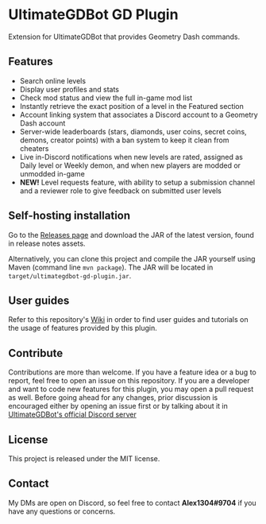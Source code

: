 # UltimateGDBot GD Plugin

Extension for UltimateGDBot that provides Geometry Dash commands.

## Features

- Search online levels
- Display user profiles and stats
- Check mod status and view the full in-game mod list
- Instantly retrieve the exact position of a level in the Featured section
- Account linking system that associates a Discord account to a Geometry Dash account
- Server-wide leaderboards (stars, diamonds, user coins, secret coins, demons, creator points) with a ban system to keep it clean from cheaters
- Live in-Discord notifications when new levels are rated, assigned as Daily level or Weekly demon, and when new players are modded or unmodded in-game
- **NEW!** Level requests feature, with ability to setup a submission channel and a reviewer role to give feedback on submitted user levels

## Self-hosting installation

Go to the [Releases page](https://github.com/Alex1304/ultimategdbot-gd-plugin/releases) and download the JAR of the latest version, found in release notes assets.

Alternatively, you can clone this project and compile the JAR yourself using Maven (command line `mvn package`). The JAR will be located in `target/ultimategdbot-gd-plugin.jar`.

## User guides

Refer to this repository's [Wiki](https://github.com/Alex1304/ultimategdbot-gd-plugin/wiki) in order to find user guides and tutorials on the usage of features provided by this plugin.

## Contribute

Contributions are more than welcome. If you have a feature idea or a bug to report, feel free to open an issue on this repository. If you are a developer and want to code new features for this plugin, you may open a pull request as well. Before going ahead for any changes, prior discussion is encouraged either by opening an issue first or by talking about it in [UltimateGDBot's official Discord server](https://discord.gg/VpVdKvg)

## License

This project is released under the MIT license.

## Contact

My DMs are open on Discord, so feel free to contact **Alex1304#9704** if you have any questions or concerns.
